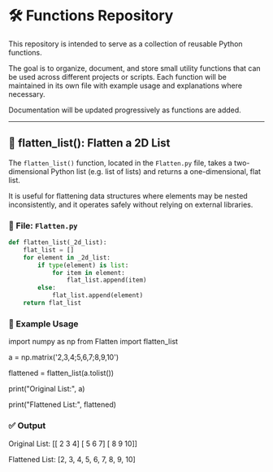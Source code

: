 # 🛠️ Functions Repository

This repository is intended to serve as a collection of reusable Python functions.

The goal is to organize, document, and store small utility functions that can be used across different projects or scripts. Each function will be maintained in its own file with example usage and explanations where necessary.

Documentation will be updated progressively as functions are added.

---

## 🔹 flatten_list(): Flatten a 2D List

The `flatten_list()` function, located in the `Flatten.py` file, takes a two-dimensional Python list (e.g. list of lists) and returns a one-dimensional, flat list.

It is useful for flattening data structures where elements may be nested inconsistently, and it operates safely without relying on external libraries.

### 📁 File: `Flatten.py`

```python
def flatten_list(_2d_list):
    flat_list = []
    for element in _2d_list:
        if type(element) is list:
            for item in element:
                flat_list.append(item)
        else:
            flat_list.append(element)
    return flat_list
```

### 🧪 Example Usage

import numpy as np
from Flatten import flatten_list

a = np.matrix('2,3,4;5,6,7;8,9,10')

flattened = flatten_list(a.tolist())

print("Original List:", a)

print("Flattened List:", flattened)

### ✅ Output

Original List: [[ 2  3  4]
                [ 5  6  7]
                [ 8  9 10]]

Flattened List: [2, 3, 4, 5, 6, 7, 8, 9, 10]

